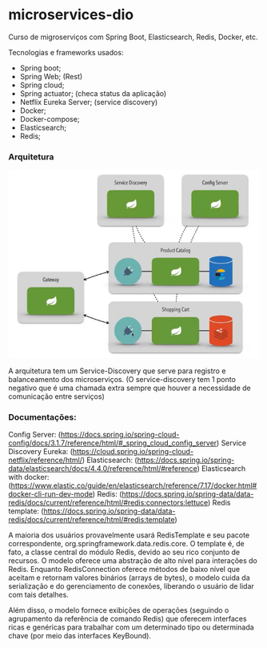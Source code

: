 # microservices-dio
Curso de migroserviços com Spring Boot, Elasticsearch, Redis, Docker, etc.

Tecnologias e frameworks usados:
- Spring boot;
- Spring Web; (Rest)
- Spring cloud;
- Spring actuator; (checa status da aplicação)
- Netflix Eureka Server; (service discovery)
- Docker;
- Docker-compose;
- Elasticsearch;
- Redis;

### Arquitetura

![arquitetura](https://github.com/GbDanielO/microservices-dio/blob/main/Arquitetura.PNG.jpg)

A arquitetura tem um Service-Discovery que serve para registro e balanceamento dos microserviços.
(O service-discovery tem 1 ponto negativo que é uma chamada extra sempre que houver a necessidade
de comunicação entre serviços)

### Documentações:
Config Server: (https://docs.spring.io/spring-cloud-config/docs/3.1.7/reference/html/#_spring_cloud_config_server)
Service Discovery Eureka: (https://cloud.spring.io/spring-cloud-netflix/reference/html/)
Elasticsearch: (https://docs.spring.io/spring-data/elasticsearch/docs/4.4.0/reference/html/#reference)
Elasticsearch with docker: (https://www.elastic.co/guide/en/elasticsearch/reference/7.17/docker.html#docker-cli-run-dev-mode)
Redis: (https://docs.spring.io/spring-data/data-redis/docs/current/reference/html/#redis:connectors:lettuce)
Redis template: (https://docs.spring.io/spring-data/data-redis/docs/current/reference/html/#redis:template)

A maioria dos usuários provavelmente usará RedisTemplate e seu pacote correspondente, org.springframework.data.redis.core. 
O template é, de fato, a classe central do módulo Redis, devido ao seu rico conjunto de recursos. 
O modelo oferece uma abstração de alto nível para interações do Redis. 
Enquanto RedisConnection oferece métodos de baixo nível que aceitam e retornam valores binários (arrays de bytes), 
o modelo cuida da serialização e do gerenciamento de conexões, liberando o usuário de lidar com tais detalhes.
 
Além disso, o modelo fornece exibições de operações (seguindo o agrupamento da referência de comando Redis) 
que oferecem interfaces ricas e genéricas para trabalhar com um determinado tipo ou determinada chave 
(por meio das interfaces KeyBound).


